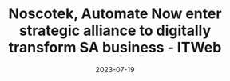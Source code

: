 ---
category:
- .nan
date: 2023-07-19
keyword_suggestion: no-code solution to your digital transformation
post_inspiration: https://www.itweb.co.za/content/KjlyrvwBz46qk6am
silot_terms: digital transformation
title: Noscotek, <b>Automate</b> Now enter strategic alliance to <b>digitally</b>
  transform SA business - ITWeb
---